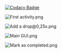 
[![Codacy Badge](https://api.codacy.com/project/badge/Grade/76587cd745cc43f39cf52f915f27c3af)](https://www.codacy.com/app/greate43/Bucket-Drops?utm_source=github.com&utm_medium=referral&utm_content=greate43/Bucket-Drops&utm_campaign=badger)






![First activity.png](https://bitbucket.org/repo/pLKEdj/images/832315478-First%20activity.png)

![Add a drop@0,25x.png](https://bitbucket.org/repo/pLKEdj/images/3903258040-Add%20a%20drop@0,25x.png)

![Main GUI.png](https://bitbucket.org/repo/pLKEdj/images/540615294-Main%20GUI.png)

![Mark as completed.png](https://bitbucket.org/repo/pLKEdj/images/901153702-Mark%20as%20completed.png)
